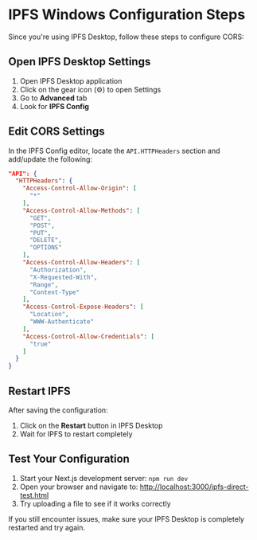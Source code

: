# IPFS Windows Configuration Steps

Since you're using IPFS Desktop, follow these steps to configure CORS:

## Open IPFS Desktop Settings

1. Open IPFS Desktop application
2. Click on the gear icon (⚙️) to open Settings
3. Go to **Advanced** tab
4. Look for **IPFS Config**

## Edit CORS Settings

In the IPFS Config editor, locate the `API.HTTPHeaders` section and add/update the following:

```json
"API": {
  "HTTPHeaders": {
    "Access-Control-Allow-Origin": [
      "*"
    ],
    "Access-Control-Allow-Methods": [
      "GET",
      "POST",
      "PUT",
      "DELETE",
      "OPTIONS"
    ],
    "Access-Control-Allow-Headers": [
      "Authorization",
      "X-Requested-With",
      "Range",
      "Content-Type"
    ],
    "Access-Control-Expose-Headers": [
      "Location",
      "WWW-Authenticate"
    ],
    "Access-Control-Allow-Credentials": [
      "true"
    ]
  }
}
```

## Restart IPFS

After saving the configuration:

1. Click on the **Restart** button in IPFS Desktop
2. Wait for IPFS to restart completely

## Test Your Configuration

1. Start your Next.js development server: `npm run dev`
2. Open your browser and navigate to: [http://localhost:3000/ipfs-direct-test.html](http://localhost:3000/ipfs-direct-test.html)
3. Try uploading a file to see if it works correctly

If you still encounter issues, make sure your IPFS Desktop is completely restarted and try again. 